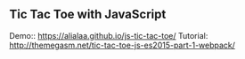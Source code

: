 ## Tic Tac Toe with JavaScript

Demo:: https://alialaa.github.io/js-tic-tac-toe/
Tutorial: http://themegasm.net/tic-tac-toe-js-es2015-part-1-webpack/

